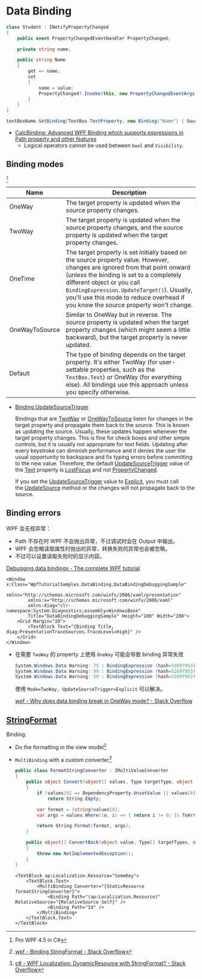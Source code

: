 # Data Binding
```csharp
class Student : INotifyPropertyChanged
{
    public event PropertyChangedEventHandler PropertyChanged;

    private string name;

    public string Name
    {
        get => name;
        set
        {
            name = value;
            PropertyChanged?.Invoke(this, new PropertyChangedEventArgs("Name"));
        }
    }
}

textBoxName.SetBinding(TextBox.TextProperty, new Binding("Name") { Source = stu = new Student() });
```

- [CalcBinding: Advanced WPF Binding which supports expressions in Path property and other features](https://github.com/Alex141/CalcBinding)
  - Logical operators cannot be used between `bool` and `Visibility`.

## Binding modes
[^prowpf]

Name | Description
--- | ---
OneWay | The target property is updated when the source property changes.
TwoWay | The target property is updated when the source property changes, and the source property is updated when the target property changes.
OneTime | The target property is set initially based on the source property value. However, changes are ignored from that point onward (unless the binding is set to a completely different object or you call `BindingExpression.UpdateTarget()`). Usually, you'll use this mode to reduce overhead if you know the source property won't change.
OneWayToSource | Similar to OneWay but in reverse. The source property is updated when the target property changes (which might seem a little backward), but the target property is never updated.
Default | The type of binding depends on the target property. It's either TwoWay (for user-settable properties, such as the `TextBox.Text`) or OneWay (for everything else). All bindings use this approach unless you specify otherwise.

- [Binding.UpdateSourceTrigger](https://learn.microsoft.com/en-us/dotnet/api/system.windows.data.binding.updatesourcetrigger?view=netframework-4.8)

  Bindings that are [TwoWay](https://learn.microsoft.com/en-us/dotnet/api/system.windows.data.bindingmode?view=netframework-4.8#system-windows-data-bindingmode-twoway) or [OneWayToSource](https://learn.microsoft.com/en-us/dotnet/api/system.windows.data.bindingmode?view=netframework-4.8#system-windows-data-bindingmode-onewaytosource) listen for changes in the target property and propagate them back to the source. This is known as updating the source. Usually, these updates happen whenever the target property changes. This is fine for check boxes and other simple controls, but it is usually not appropriate for text fields. Updating after every keystroke can diminish performance and it denies the user the usual opportunity to backspace and fix typing errors before committing to the new value. Therefore, the default [UpdateSourceTrigger](https://learn.microsoft.com/en-us/dotnet/api/system.windows.data.binding.updatesourcetrigger?view=netframework-4.8) value of the [Text](https://learn.microsoft.com/en-us/dotnet/api/system.windows.controls.textbox.text?view=netframework-4.8) property is [LostFocus](https://learn.microsoft.com/en-us/dotnet/api/system.windows.data.updatesourcetrigger?view=netframework-4.8#system-windows-data-updatesourcetrigger-lostfocus) and not [PropertyChanged](https://learn.microsoft.com/en-us/dotnet/api/system.windows.data.updatesourcetrigger?view=netframework-4.8#system-windows-data-updatesourcetrigger-propertychanged).

  If you set the [UpdateSourceTrigger](https://learn.microsoft.com/en-us/dotnet/api/system.windows.data.binding.updatesourcetrigger?view=netframework-4.8) value to [Explicit](https://learn.microsoft.com/en-us/dotnet/api/system.windows.data.updatesourcetrigger?view=netframework-4.8#system-windows-data-updatesourcetrigger-explicit), you must call the [UpdateSource](https://learn.microsoft.com/en-us/dotnet/api/system.windows.data.bindingexpression.updatesource?view=netframework-4.8) method or the changes will not propagate back to the source.

## Binding errors
WPF 会无视异常：
- Path 不存在时 WPF 不会抛出异常，不过调试时会在 Output 中输出。
- WPF 会忽略读取属性时抛出的异常，转换失败的异常也会被忽略。
- 不过可以设置读取失败时的显示内容。

[Debugging data bindings - The complete WPF tutorial](https://wpf-tutorial.com/data-binding/debugging/)

```xaml
<Window x:Class="WpfTutorialSamples.DataBinding.DataBindingDebuggingSample"
        xmlns="http://schemas.microsoft.com/winfx/2006/xaml/presentation"
        xmlns:x="http://schemas.microsoft.com/winfx/2006/xaml"
        xmlns:diag="clr-namespace:System.Diagnostics;assembly=WindowsBase"
        Title="DataBindingDebuggingSample" Height="100" Width="200">
    <Grid Margin="10">
		<TextBlock Text="{Binding Title, diag:PresentationTraceSources.TraceLevel=High}" />
	</Grid>
</Window>
```

- 在需要 `TwoWay` 的 property 上使用 `OneWay` 可能会导致 binding 异常失效

  ```csharp
  System.Windows.Data Warning: 75 : BindingExpression (hash=52697953): Deactivate
  System.Windows.Data Warning: 99 : BindingExpression (hash=52697953): Replace item at level 0 with {NullDataItem}
  System.Windows.Data Warning: 59 : BindingExpression (hash=52697953): Detach
  ```

  使用 `Mode=TwoWay, UpdateSourceTrigger=Explicit` 可以解决。

  [wpf - Why does data binding break in OneWay mode? - Stack Overflow](https://stackoverflow.com/questions/1389038/why-does-data-binding-break-in-oneway-mode)

## [StringFormat](https://learn.microsoft.com/en-us/dotnet/api/system.windows.data.bindingbase.stringformat?view=netframework-4.8)
Binding:
- Do the formatting in the view model[^stringformat-1]

- `MultiBinding` with a custom converter[^stringformat-2]

  ```csharp
  public class FormatStringConverter : IMultiValueConverter
  {
      public object Convert(object[] values, Type targetType, object parameter, System.Globalization.CultureInfo culture)
      {
          if (values[0] == DependencyProperty.UnsetValue || values[0] == null)
              return String.Empty;

          var format = (string)values[0];
          var args = values.Where((o, i) => { return i != 0; }).ToArray();

          return String.Format(format, args);
      }

      public object[] ConvertBack(object value, Type[] targetTypes, object parameter, System.Globalization.CultureInfo culture)
      {
          throw new NotImplementedException();
      }
  }
  ```

  ```xaml
  <TextBlock ap:Localization.Resource="SomeKey">
      <TextBlock.Text>
          <MultiBinding Converter="{StaticResource formatStringConverter}">
              <Binding Path="(ap:Localization.Resource)" RelativeSource="{RelativeSource Self}" />
              <Binding Path="Id" />
          </MultiBinding>
      </TextBlock.Text>
  </TextBlock>
  ```


[^prowpf]: Pro WPF 4.5 in C#
[^stringformat-1]: [wpf - Binding StringFormat - Stack Overflow](https://stackoverflow.com/questions/4010772/binding-stringformat)
[^stringformat-2]: [c# - WPF Localization: DynamicResource with StringFormat? - Stack Overflow](https://stackoverflow.com/questions/30925145/wpf-localization-dynamicresource-with-stringformat)